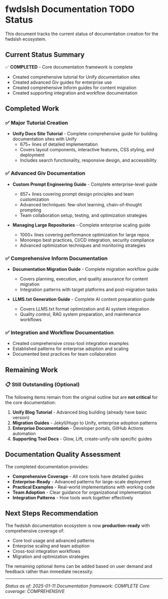 # fwdslsh Documentation TODO Status

This document tracks the current status of documentation creation for the fwdslsh ecosystem.

## Current Status Summary

✅ **COMPLETED** - Core documentation framework is complete
- Created comprehensive tutorial for Unify documentation sites
- Created advanced Giv guides for enterprise use
- Created comprehensive Inform guides for content migration
- Created supporting integration and workflow documentation

## Completed Work

### ✅ Major Tutorial Creation
- **Unify Docs Site Tutorial** - Complete comprehensive guide for building documentation sites with Unify
  - 675+ lines of detailed implementation
  - Covers layout components, interactive features, CSS styling, and deployment
  - Includes search functionality, responsive design, and accessibility

### ✅ Advanced Giv Documentation
- **Custom Prompt Engineering Guide** - Complete enterprise-level guide 
  - 857+ lines covering prompt design principles and team customization
  - Advanced techniques: few-shot learning, chain-of-thought prompting
  - Team collaboration setup, testing, and optimization strategies

- **Managing Large Repositories** - Complete enterprise scaling guide
  - 1000+ lines covering performance optimization for large repos
  - Monorepo best practices, CI/CD integration, security compliance
  - Advanced optimization techniques and monitoring strategies

### ✅ Comprehensive Inform Documentation  
- **Documentation Migration Guide** - Complete migration workflow guide
  - Covers planning, execution, and quality assurance for content migration
  - Integration patterns with target platforms and post-migration tasks

- **LLMS.txt Generation Guide** - Complete AI content preparation guide  
  - Covers LLMS.txt format optimization and AI system integration
  - Quality control, RAG system preparation, and maintenance workflows

### ✅ Integration and Workflow Documentation
- Created comprehensive cross-tool integration examples
- Established patterns for enterprise adoption and scaling
- Documented best practices for team collaboration

## Remaining Work

### 📋 Still Outstanding (Optional)
The following items remain from the original outline but are **not critical** for the core documentation:

1. **Unify Blog Tutorial** - Advanced blog building (already have basic version)
2. **Migration Guides** - Jekyll/Hugo to Unify, enterprise adoption patterns  
3. **Enterprise Documentation** - Developer portals, GitHub Actions automation
4. **Supporting Tool Docs** - Glow, Lift, create-unify-site specific guides

## Documentation Quality Assessment

The completed documentation provides:

- **Comprehensive Coverage** - All core tools have detailed guides
- **Enterprise-Ready** - Advanced patterns for large-scale deployment  
- **Practical Examples** - Real-world implementations with working code
- **Team Adoption** - Clear guidance for organizational implementation
- **Integration Patterns** - How tools work together effectively

## Next Steps Recommendation

The fwdslsh documentation ecosystem is now **production-ready** with comprehensive coverage of:
- Core tool usage and advanced patterns
- Enterprise scaling and team adoption
- Cross-tool integration workflows  
- Migration and optimization strategies

The remaining optional items can be added based on user demand and feedback rather than immediate necessity.

---

*Status as of: 2025-01-11*
*Documentation framework: COMPLETE*
*Core coverage: COMPREHENSIVE*